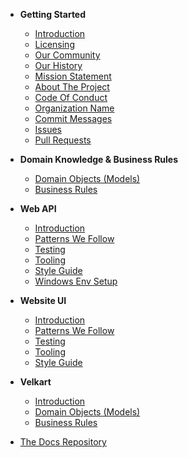 * **Getting Started**
    * [Introduction](home/README.md)
    * [Licensing](home/LICENSING.md)
    * [Our Community](home/COMMUNITY.md)
    * [Our History](home/HISTORY.md)
    * [Mission Statement](home/MISSION.md)
    * [About The Project](home/ABOUT.md)
    * [Code Of Conduct](home/COC.md)
    * [Organization Name](home/ORG-NAME.md) 
    * [Commit Messages](home/COMMIT-MESSAGES.md)
    * [Issues](home/ISSUES.md)
    * [Pull Requests](home/PULL-REQ.md)

* **Domain Knowledge & Business Rules**
    * [Domain Objects (Models)](domain-knowledge/DOMAIN-OBJECTS.md)
    * [Business Rules](domain-knowledge/BUSINESS-RULES.md)

* **Web API**
    * [Introduction](web-api/README.md)
    * [Patterns We Follow](web-api/PATTERNS.md)
    * [Testing](web-api/TESTS.md)
    * [Tooling](web-api/TOOLS.md)
    * [Style Guide](web-api/STYLE-GUIDE.md)
    * [Windows Env Setup](web-api/WINDOWS.md)

* **Website UI**
    * [Introduction](website-ui/README.md)
    * [Patterns We Follow](website-ui/PATTERNS.md)
    * [Testing](website-ui/TESTS.md)
    * [Tooling](website-ui/TOOLS.md)
    * [Style Guide](website-ui/STYLE-GUIDE.md)

* **Velkart**
  * [Introduction](velkart/README.md)
  * [Domain Objects (Models)](velkart/domain-knowledge/DOMAIN-OBJECTS.md)
  * [Business Rules](velkart/domain-knowledge/BUSINESS-RULES.md)

* [The Docs Repository](DOCSREPO.md)

